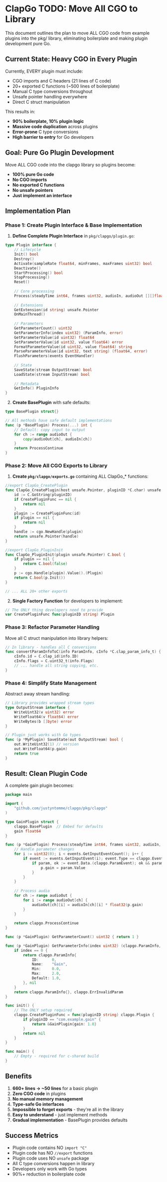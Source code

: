 # ClapGo TODO: Move All CGO to Library

This document outlines the plan to move ALL CGO code from example plugins into the pkg/ library, eliminating boilerplate and making plugin development pure Go.

## Current State: Heavy CGO in Every Plugin

Currently, EVERY plugin must include:
- CGO imports and C headers (21 lines of C code)
- 20+ exported C functions (~500 lines of boilerplate)
- Manual C type conversions throughout
- Unsafe pointer handling everywhere
- Direct C struct manipulation

This results in:
- **90% boilerplate, 10% plugin logic**
- **Massive code duplication** across plugins
- **Error-prone** C type conversions
- **High barrier to entry** for Go developers

## Goal: Pure Go Plugin Development

Move ALL CGO code into the clapgo library so plugins become:
- **100% pure Go code**
- **No CGO imports**
- **No exported C functions**
- **No unsafe pointers**
- **Just implement an interface**

## Implementation Plan

### Phase 1: Create Plugin Interface & Base Implementation

1. **Define Complete Plugin Interface** in `pkg/clapgo/plugin.go`:
```go
type Plugin interface {
    // Lifecycle
    Init() bool
    Destroy()
    Activate(sampleRate float64, minFrames, maxFrames uint32) bool
    Deactivate()
    StartProcessing() bool
    StopProcessing()
    Reset()
    
    // Core processing
    Process(steadyTime int64, frames uint32, audioIn, audioOut [][]float32, events EventHandler) int
    
    // Extensions
    GetExtension(id string) unsafe.Pointer
    OnMainThread()
    
    // Parameters
    GetParameterCount() uint32
    GetParameterInfo(index uint32) (ParamInfo, error)
    GetParameterValue(id uint32) float64
    SetParameterValue(id uint32, value float64) error
    FormatParameterValue(id uint32, value float64) string
    ParseParameterValue(id uint32, text string) (float64, error)
    FlushParameters(events EventHandler)
    
    // State
    SaveState(stream OutputStream) bool
    LoadState(stream InputStream) bool
    
    // Metadata
    GetInfo() PluginInfo
}
```

2. **Create BasePlugin** with safe defaults:
```go
type BasePlugin struct{}

// All methods have safe default implementations
func (p *BasePlugin) Process(...) int {
    // Default: copy input to output
    for ch := range audioOut {
        copy(audioOut[ch], audioIn[ch])
    }
    return ProcessContinue
}
```

### Phase 2: Move All CGO Exports to Library

1. **Create `pkg/clapgo/exports.go`** containing ALL ClapGo_* functions:
```go
//export ClapGo_CreatePlugin
func ClapGo_CreatePlugin(host unsafe.Pointer, pluginID *C.char) unsafe.Pointer {
    id := C.GoString(pluginID)
    if CreatePluginFunc == nil {
        return nil
    }
    plugin := CreatePluginFunc(id)
    if plugin == nil {
        return nil
    }
    handle := cgo.NewHandle(plugin)
    return unsafe.Pointer(handle)
}

//export ClapGo_PluginInit
func ClapGo_PluginInit(plugin unsafe.Pointer) C.bool {
    if plugin == nil {
        return C.bool(false)
    }
    p := cgo.Handle(plugin).Value().(Plugin)
    return C.bool(p.Init())
}

// ... ALL 20+ other exports
```

2. **Single Factory Function** for developers to implement:
```go
// The ONLY thing developers need to provide
var CreatePluginFunc func(pluginID string) Plugin
```

### Phase 3: Refactor Parameter Handling

Move all C struct manipulation into library helpers:
```go
// In library - handles all C conversions
func convertParamInfoToC(info ParamInfo, cInfo *C.clap_param_info_t) {
    cInfo.id = C.clap_id(info.ID)
    cInfo.flags = C.uint32_t(info.Flags)
    // ... handle all string copying, etc.
}
```

### Phase 4: Simplify State Management

Abstract away stream handling:
```go
// Library provides wrapped stream types
type OutputStream interface {
    WriteUint32(v uint32) error
    WriteFloat64(v float64) error
    WriteBytes(b []byte) error
}

// Plugin just works with Go types
func (p *MyPlugin) SaveState(out OutputStream) bool {
    out.WriteUint32(1) // version
    out.WriteFloat64(p.gain)
    return true
}
```

## Result: Clean Plugin Code

A complete gain plugin becomes:
```go
package main

import (
    "github.com/justyntemme/clapgo/pkg/clapgo"
)

type GainPlugin struct {
    clapgo.BasePlugin  // Embed for defaults
    gain float64
}

func (p *GainPlugin) Process(steadyTime int64, frames uint32, audioIn, audioOut [][]float32, events clapgo.EventHandler) int {
    // Handle parameter changes
    for i := uint32(0); i < events.GetInputEventCount(); i++ {
        if event := events.GetInputEvent(i); event.Type == clapgo.EventTypeParamValue {
            if param, ok := event.Data.(clapgo.ParamEvent); ok && param.ParamID == 0 {
                p.gain = param.Value
            }
        }
    }
    
    // Process audio
    for ch := range audioOut {
        for i := range audioOut[ch] {
            audioOut[ch][i] = audioIn[ch][i] * float32(p.gain)
        }
    }
    
    return clapgo.ProcessContinue
}

func (p *GainPlugin) GetParameterCount() uint32 { return 1 }

func (p *GainPlugin) GetParameterInfo(index uint32) (clapgo.ParamInfo, error) {
    if index == 0 {
        return clapgo.ParamInfo{
            ID:      0,
            Name:    "Gain",
            Min:     0.0,
            Max:     2.0,
            Default: 1.0,
        }, nil
    }
    return clapgo.ParamInfo{}, clapgo.ErrInvalidParam
}

func init() {
    // The ONLY setup required
    clapgo.CreatePluginFunc = func(pluginID string) clapgo.Plugin {
        if pluginID == "com.example.gain" {
            return &GainPlugin{gain: 1.0}
        }
        return nil
    }
}

func main() {
    // Empty - required for c-shared build
}
```

## Benefits

1. **660+ lines → ~50 lines** for a basic plugin
2. **Zero CGO code** in plugins
3. **No manual memory management**
4. **Type-safe Go interfaces**
5. **Impossible to forget exports** - they're all in the library
6. **Easy to understand** - just implement methods
7. **Gradual implementation** - BasePlugin provides defaults

## Success Metrics

- Plugin code contains NO `import "C"`
- Plugin code has NO `//export` functions  
- Plugin code uses NO `unsafe` package
- All C type conversions happen in library
- Developers only work with Go types
- 90%+ reduction in boilerplate code